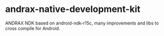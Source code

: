# andrax-native-development-kit
ANDRAX NDK based on android-ndk-r15c, many improvements and libs to cross compile for Android.
